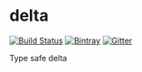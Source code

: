 delta
=====

[![Build Status](https://api.travis-ci.org/stacycurl/pimpathon.png?branch=master)](https://travis-ci.org/stacycurl/delta)
[![Bintray](https://api.bintray.com/packages/stacycurl/repo/delta-core/images/download.svg)](https://bintray.com/stacycurl/repo/delta-core/_latestVersion)
[![Gitter](https://badges.gitter.im/Join%20Chat.svg)](https://gitter.im/stacycurl/delta?utm_source=badge&utm_medium=badge&utm_campaign=pr-badge&utm_content=badge)

Type safe delta
